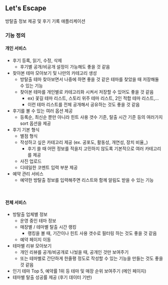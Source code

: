 ## Let's Escape

방탈출 정보 제공 및 후기 기록 애플리케이션

### 기능 정의

#### 개인 서비스

- 후기 등록, 읽기, 수정, 삭제
  - 후기별 공개/비공개 설정이 가능해도 좋을 것 같음
- 찾아본 테마 모아보기 및 나만의 카테고리 생성
  - 방탈출 테마 찾아보면서 나중에 하면 좋을 것 같은 테마를 찾았을 때 저장해둘 수 있는 기능
  - 찾아본 테마를 개인별로 카테고리화 시켜서 저장할 수 있어도 좋을 것 같음
    - ex) 꽃길 테마 리스트, 스토리 위주 테마 리스트, 2인 적합 테마 리스트,...
    - 이런 테마 리스트를 전체 공개해서 공유하는 것도 좋을 것 같음
- 후기를 볼 수 있는 여러 옵션 제공
  - 등록순, 최신순 뿐만 아니라 힌트 사용 갯수 기준, 탈출 시간 기준 등의 여러가지 sort 옵션을 제공
- 후기 기본 형식
  - 별점 형식
  - 작성하고 싶은 카테고리 제공 (ex. 공포도, 활동성, 개연성, 장치 비율,,)
    - 후기 쓸 때 어떤 정보를 적을지 고민하지 않도록 기본적으로 여러 카테고리를 제공
  - 사진 업로드
  - 디테일한 코멘트 입력 부분 제공
- 예약 관리 서비스
  - 예약한 방탈출 정보를 입력해주면 리스트와 함께 알림도 받을 수 있는 기능

<br />

#### 전체 서비스

- 방탈출 업체별 정보
  - 운영 중인 테마 정보
  - 매장별 / 테마별 탈출 시간 랭킹
    - 랭킹을 볼 때, 기간이나 힌트 사용 갯수로 필터링 하는 것도 좋을 것 같음
  - 예약 페이지 이동
- 테마별 리뷰 모아보기
  - 개인 리뷰를 공개/비공개로 나눴을 때, 공개인 것만 보여주기
  - 또는 테마별로 간단하게 한줄평 정도로 작성할 수 있는 기능을 만들는 것도 좋을 것 같음
- 인기 테마 Top 5, 예약률 1위 등 테마 및 매장 순위 보여주기 (메인 페이지)
- 테마별 탈출 성공률 제공 (후기 데이터 기반)

<br />
